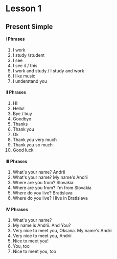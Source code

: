 ﻿# Lesson 1
## Present Simple

#### I Phrases
1. I work
2. I study   /student
3. I see
4. I see it / this
5. I work and study / I study and work
6. I like music  
7. I understand you

#### II Phrases
1. HI!
2. Hello!
3. Bye / buy
4. Goodbye
5. Thanks
6. Thank you
7. Ok
8. Thank you very much
9. Thank you so much
10. Good luck

#### III Phrases
1. What's your name? Andrii
2. What's your name? My name's Andrii
3. Where are you from? Slovakia 
4. Where are you from? I'm from Slovakia
5. Where do you live? Bratislava
6. Where do you live? I live in Bratislava

#### IV Phrases
1. What's your name? 
2. My name is Andrii. And You?
3. Very nice to meet you, Oksana. My name's Andrii
4. Very nice to meet you, Andrii
5. Nice to meet you! 
6. You, too
7. Nice to meet you, too









